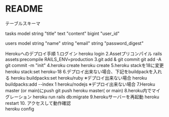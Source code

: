 # README

テーブルスキーマ

tasks model 
  string "title" 
  text "content" 
  bigint "user_id"

users model
  string "name" 
  string "email" 
  string "password_digest"


Herokuへのデプロイ手順
1.ログイン
  heroku login
2.Assetプリコンパイル
  rails assets:precompile RAILS_ENV=production
3.git add & git commit
  git add -A
  git commit -m "init"
4.heroku create
  heroku create
5.heroku stackを18に変更
  heroku stack:set heroku-18
6.デプロイ出来ない場合、下記をbuildpackを入れる
  heroku buildpacks:set heroku/ruby ※デプロイ出来ない場合
  heroku buildpacks:add --index 1 heroku/nodejs ※デプロイ出来ない場合
7.Heroku master (or main)にpush
  git push heroku master( or main)
8.heroku内でマイグレーション
  heroku run rails db:migrate
9.herokuサーバーを再起動
  heroku restart
10. アクセスして動作確認  
  heroku config 
